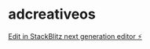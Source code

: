 # adcreativeos

[Edit in StackBlitz next generation editor ⚡️](https://stackblitz.com/~/github.com/whatsuppiyush/adcreativeos)